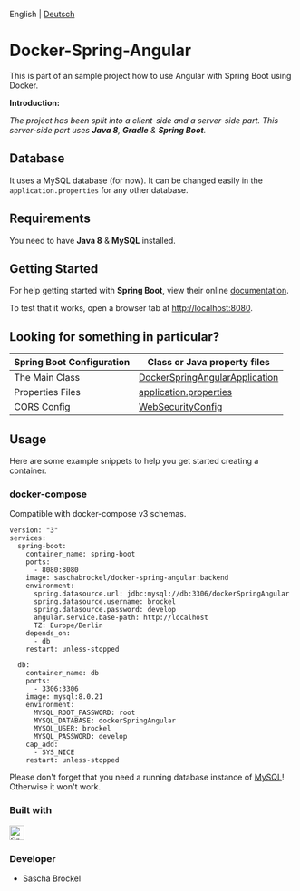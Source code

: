 English | [Deutsch](/README-DE.md)

# Docker-Spring-Angular

This is part of an sample project how to use Angular with Spring Boot using Docker.

**Introduction:**

_The project has been split into a client-side and a server-side part._
_This server-side part uses **Java 8**, **Gradle** & **Spring Boot**._

## Database

It uses a MySQL database (for now). It can be changed easily in the `application.properties` for any other database.

## Requirements

You need to have **Java 8** & **MySQL** installed.

## Getting Started

For help getting started with **Spring Boot**, view their online [documentation](https://docs.spring.io/spring-boot/docs/current-SNAPSHOT/reference/htmlsingle/).

To test that it works, open a browser tab at [http://localhost:8080](http://localhost:8080).

## Looking for something in particular?

|Spring Boot Configuration | Class or Java property files  |
|--------------------------|---|
|The Main Class | [DockerSpringAngularApplication](https://github.com/saschabrockel/docker-spring-angular/blob/master/backend/src/main/java/com/brockel/dockerspringangular/DockerSpringAngularApplication.java) |
|Properties Files | [application.properties](https://github.com/saschabrockel/docker-spring-angular/blob/master/backend/src/main/resources/application.properties) | 
|CORS Config | [WebSecurityConfig](https://github.com/saschabrockel/docker-spring-angular/blob/master/backend/src/main/java/com/brockel/dockerspringangular/configuration/WebSecurityConfig.java) |

## Usage

Here are some example snippets to help you get started creating a container.


### docker-compose

Compatible with docker-compose v3 schemas.

```
version: "3"
services:
  spring-boot:
    container_name: spring-boot
    ports:
      - 8080:8080
    image: saschabrockel/docker-spring-angular:backend
    environment:
      spring.datasource.url: jdbc:mysql://db:3306/dockerSpringAngular
      spring.datasource.username: brockel
      spring.datasource.password: develop
      angular.service.base-path: http://localhost
      TZ: Europe/Berlin
    depends_on:
      - db
    restart: unless-stopped

  db:
    container_name: db
    ports:
      - 3306:3306
    image: mysql:8.0.21
    environment:
      MYSQL_ROOT_PASSWORD: root
      MYSQL_DATABASE: dockerSpringAngular
      MYSQL_USER: brockel
      MYSQL_PASSWORD: develop
    cap_add:
	  - SYS_NICE
    restart: unless-stopped
```
Please don't forget that you need a running database instance of [MySQL](https://hub.docker.com/_/mysql)! Otherwise it won't work.


### Built with
<img src="https://pbs.twimg.com/profile_images/1235868806079057921/fTL08u_H_400x400.png" alt="Spring Boot" width="26" height="26.36" />

### Developer
* Sascha Brockel

